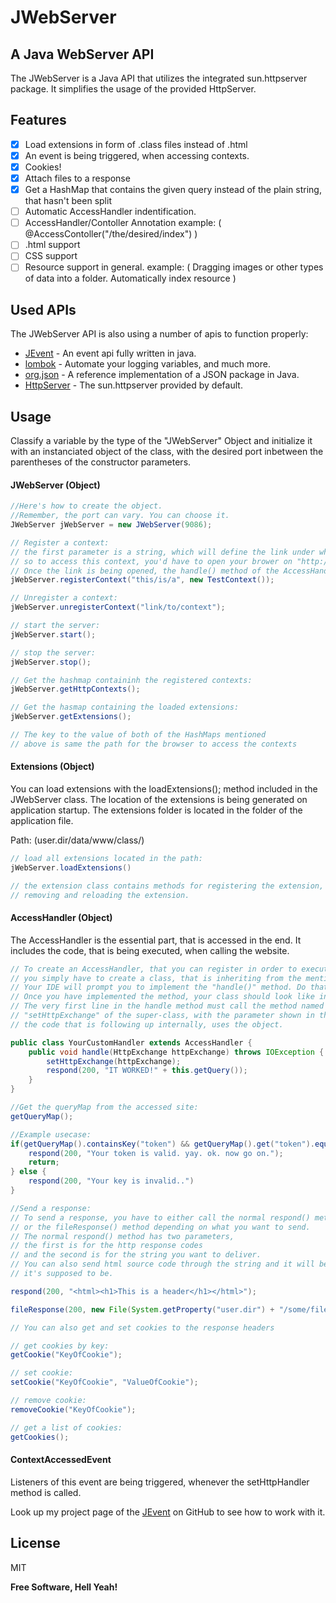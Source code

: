 # JWebServer
## A Java WebServer API

The JWebServer is a Java API that utilizes the integrated sun.httpserver package.
It simplifies the usage of the provided HttpServer.


## Features

- [x] Load extensions in form of .class files instead of .html
- [x] An event is being triggered, when accessing contexts.
- [x] Cookies!
- [x] Attach files to a response
- [x] Get a HashMap that contains the given query instead of the plain string, that hasn't been split
- [ ] Automatic AccessHandler indentification.
- [ ] AccessHandler/Contoller Annotation example: ( @AccessContoller("/the/desired/index") )
- [ ] .html support
- [ ] CSS support
- [ ] Resource support in general. example: ( Dragging images or other types of data into a folder. Automatically index resource )
## Used APIs

The JWebServer API is also using a number of apis to function properly:

- [JEvent] - An event api fully written in java.
- [lombok] - Automate your logging variables, and much more.
- [org.json] - A reference implementation of a JSON package in Java.
- [HttpServer] - The sun.httpserver provided by default.

## Usage

Classify a variable by the type of the "JWebServer" Object
and initialize it with an instanciated object of the class,
with the desired port inbetween the parentheses of the constructor parameters.

#### JWebServer (Object)
```java
//Here's how to create the object. 
//Remember, the port can vary. You can choose it.
JWebServer jWebServer = new JWebServer(9086);

// Register a context:
// the first parameter is a string, which will define the link under which the context is accessible.
// so to access this context, you'd have to open your brower on "http://localhost:9086/this/is/a"
// Once the link is being opened, the handle() method of the AccessHandler defined in the second parameter is triggered.
jWebServer.registerContext("this/is/a", new TestContext());

// Unregister a context:
jWebServer.unregisterContext("link/to/context");

// start the server:
jWebServer.start();

// stop the server:
jWebServer.stop();

// Get the hashmap containinh the registered contexts:
jWebServer.getHttpContexts();

// Get the hasmap containing the loaded extensions:
jWebServer.getExtensions();

// The key to the value of both of the HashMaps mentioned 
// above is same the path for the browser to access the contexts
```

#### Extensions (Object)
You can load extensions with the loadExtensions(); method included in the JWebServer class.
The location of the extensions is being generated on application startup.
The extensions folder is located in the folder of the application file.

Path:
(user.dir/data/www/class/)

```java
// load all extensions located in the path:
jWebServer.loadExtensions()

// the extension class contains methods for registering the extension, 
// removing and reloading the extension.


```


#### AccessHandler (Object)
The AccessHandler is the essential part, that is accessed in the end.
It includes the code, that is being executed, when calling the website.

```java
// To create an AccessHandler, that you can register in order to execute code,
// you simply have to create a class, that is inheriting from the mentioned class with the "extend" inheritance-keyword.
// Your IDE will prompt you to implement the "handle()" method. Do that.
// Once you have implemented the method, your class should look like in the example.
// The very first line in the handle method must call the method named
// "setHttpExchange" of the super-class, with the parameter shown in the example. otherwhise it won't work, because
// the code that is following up internally, uses the object.

public class YourCustomHandler extends AccessHandler {
    public void handle(HttpExchange httpExchange) throws IOException {
        setHttpExchange(httpExchange);
        respond(200, "IT WORKED!" + this.getQuery());
    }
}

//Get the queryMap from the accessed site:
getQueryMap();

//Example usecase:
if(getQueryMap().containsKey("token") && getQueryMap().get("token").equals("someAccessToken")){
    respond(200, "Your token is valid. yay. ok. now go on.");
    return;
} else {
    respond(200, "Your key is invalid..")
}

//Send a response:
// To send a response, you have to either call the normal respond() method 
// or the fileResponse() method depending on what you want to send.
// The normal respond() method has two parameters, 
// the first is for the http response codes 
// and the second is for the string you want to deliver.
// You can also send html source code through the string and it will be displayed as  
// it's supposed to be.

respond(200, "<html><h1>This is a header</h1></html>");

fileResponse(200, new File(System.getProperty("user.dir") + "/some/file.txt"));

// You can also get and set cookies to the response headers

// get cookies by key:
getCookie("KeyOfCookie");

// set cookie:
setCookie("KeyOfCookie", "ValueOfCookie");

// remove cookie:
removeCookie("KeyOfCookie");

// get a list of cookies:
getCookies();


```

#### ContextAccessedEvent
Listeners of this event are being triggered, 
whenever the setHttpHandler method is called.

Look up my project page of the [JEvent] on GitHub to see how to work with it.


## License

MIT

**Free Software, Hell Yeah!**

[//]: # (These are reference links used in the body of this note and get stripped out when the markdown processor does its job. There is no need to format nicely because it shouldn't be seen. Thanks SO - http://stackoverflow.com/questions/4823468/store-comments-in-markdown-syntax)

[JEvent]: <https://github.com/SebyPlays/JEvent>
[lombok]: <https://projectlombok.org/>
[org.json]: <https://github.com/stleary/JSON-java>
[HttpServer]: <https://docs.oracle.com/javase/8/docs/jre/api/net/httpserver/spec/com/sun/net/httpserver/HttpServer.html>
